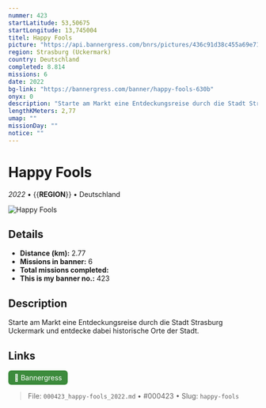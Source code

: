 ```yaml
---
nummer: 423
startLatitude: 53,50675
startLongitude: 13,745004
titel: Happy Fools
picture: "https://api.bannergress.com/bnrs/pictures/436c91d38c455a69e7165cf0cfa5db2a"
region: Strasburg (Uckermark)
country: Deutschland
completed: 8.814
missions: 6
date: 2022
bg-link: "https://bannergress.com/banner/happy-fools-630b"
onyx: 0
description: "Starte am Markt eine Entdeckungsreise durch die Stadt Strasburg Uckermark und entdecke dabei historische Orte der Stadt."
lengthKMeters: 2,77
umap: ""
missionDay: ""
notice: ""
---
```

# Happy Fools

*2022* • {{__REGION__}} • Deutschland

![Happy Fools](https://api.bannergress.com/bnrs/pictures/436c91d38c455a69e7165cf0cfa5db2a)



## Details
- **Distance (km):** 2.77
- **Missions in banner:** 6
- **Total missions completed:** 
- **This is my banner no.:** 423



## Description
Starte am Markt eine Entdeckungsreise durch die Stadt Strasburg Uckermark und entdecke dabei historische Orte der Stadt.



## Links
<a href="https://bannergress.com/banner/happy-fools-630b" target="_blank" style="display:inline-block;margin-right:8px;padding:6px 12px;background:#3c8b3c;color:#fff;text-decoration:none;border-radius:6px;">🔗 Bannergress</a>



> File: `000423_happy-fools_2022.md` • #000423 • Slug: `happy-fools`
